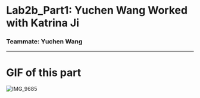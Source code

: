 # Lab2b_Part1: Yuchen Wang Worked with Katrina Ji

### Teammate: Yuchen Wang
---
# GIF of this part

![IMG_9685](https://user-images.githubusercontent.com/105755054/200071264-ddc996b9-6a6e-47c2-8de0-6e2bd2409831.gif)
